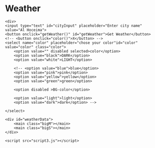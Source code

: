 <!DOCTYPE html>
<html>
<head>
    <title>Weather</title>
    <link rel="stylesheet" type="text/css" href="style.css">
</head>
<body>
    <div class="body">
    <div class="span">
    <h1>Weather</h1>
<!-- <h1 class="city"></h1> -->

    <div>
    <input type="text" id="cityInput" placeholder="Enter city name" value="Al Hoceima">
    <button onclick="getWeather()" id="getWeather">Get Weather</button>
    <!-- <button onclick="color()">X</button> -->
    <select name="color" placeholder="chose your color"id="color" value="color" class="color">
        <option value="" disabled selected>color</option>
        <option value="black">DARK</option>
        <option value="white">LIGHT</option>

        <!-- <option value="blue">blue</option>
        <option value="pink">pink</option>
        <option value="yellow">yellow</option>
        <option value="green">green</option>

        <option disabled >BG-color</option>

        <option value="light">light</option>
        <option value="dark">dark</option> -->

    </select>
</div>
</div>

    <div id="weatherData">
        <main class="bigM"></main>
        <main class="bigS"></main>
    </div>

    <script src="script3.js"></script>
</div>
</body>
</html>
